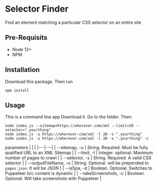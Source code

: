 # Selector Finder

Find an element matching a particular CSS selector on an entire site

## Pre-Requisits

* Node 12+
* NPM

## Installation

Download this package. Then run
```
npm install
```

## Usage
This is a command line app
Download it. Go to the folder. Then:

```
node index.js --sitemap=https://wherever.com/xml --limit=20 --selector=".yourthing"
node index.js -u https://wherever.com/xml -l 20 -s ".yourthing"
node index.js -u https://wherever.com/xml -l 20 -s ".yourthing" -c

```

parameters
|   |   |
|---|---|
| --sitemap, -u  |  String. Required. Must be fully qualified URL to an XML Sitemap  |
| --limit, -l  |  Integer. optional. Maximum number of pages to crawl |
| --selector, -s  |  String. Required. A valid CSS selector |
| --outputFileName, -o  |  String. Оptional. will be prepended to `pages.json`. It will be JSON |
| --isSpa, -d  |  Boolean. Оptional. Switches to Puppeteer b/c content is dynamic |
| --takeScreenshots, -c  |  Boolean. Оptional. Will take screenshots with Puppeteer |


